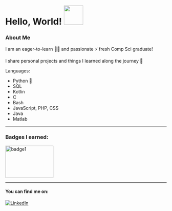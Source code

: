 # Hello, World! <img src="https://media3.giphy.com/media/YSNTUguOMvWiIY4TQx/giphy.gif" width="60" height="60">

### About Me
I am an eager-to-learn 🐱‍💻 and passionate ⚡ fresh Comp Sci graduate!

I share personal projects and things I learned along the journey 🎈


Languages:
* Python 🐍
* SQL
* Kotlin
* C
* Bash
* JavaScript, PHP, CSS
* Java
* Matlab

______________
### Badges I earned:
<a href="https://www.cloudskillsboost.google/public_profiles/574b8101-7730-486a-b7e2-aff0a92882bb/badges/2600196">
         <img alt="badge1" src="https://cdn.qwiklabs.com/i88dJUJVWT%2Blo8GTDfEOqhJF9XXF2YvZOI1pY%2FbzSaY%3D"
         width=150" height="100">
</a>

_____________
#### You can find me on:

[![LinkedIn](https://img.shields.io/badge/%20-LinkedIn%20-blue)](https://www.linkedin.com/in/deem-alqudaimi/)
